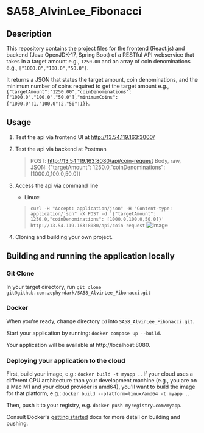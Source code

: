 # SA58_AlvinLee_Fibonacci

## Description
This repository contains the project files for the frontend (React.js) and backend (Java OpenJDK-17, Spring Boot) of a RESTful API webservice that takes in a target amount e.g., `1250.00` and an array of coin denominations e.g., `["1000.0","100.0","50.0"]`.

It returns a JSON that states the target amount, coin denominations, and the minimum number of coins required to get the target amount e.g., `{"targetAmount":"1250.00","coinDenominations":["1000.0","100.0","50.0"],"minimumCoins":{"1000.0":1,"100.0":2,"50":1}}`.

## Usage
1. Test the api via frontend UI at http://13.54.119.163:3000/
2. Test the api via backend at Postman
    > POST: http://13.54.119.163:8080/api/coin-request
    > Body, raw, JSON: {"targetAmount": 1250.0,"coinDenominations": [1000.0,100.0,50.0]}
3. Access the api via command line
    - Linux:
    > `curl -H "Accept: application/json" -H "Content-type: application/json" -X POST -d '{"targetAmount": 1250.0,"coinDenominations": [1000.0,100.0,50.0]}' http://13.54.119.163:8080/api/coin-request`
    > ![image](https://github.com/user-attachments/assets/664a313a-8022-451e-b5e7-ab809236a2fd)

4. Cloning and building your own project.

## Building and running the application locally

### Git Clone
In your target directory, run `git clone git@github.com:zephyrdark/SA58_AlvinLee_Fibonacci.git`

### Docker
When you're ready, change directory `cd` into `SA58_AlvinLee_Fibonacci.git`.

Start your application by running: `docker compose up --build`.

Your application will be available at http://localhost:8080.

### Deploying your application to the cloud

First, build your image, e.g.: `docker build -t myapp .`.
If your cloud uses a different CPU architecture than your development
machine (e.g., you are on a Mac M1 and your cloud provider is amd64),
you'll want to build the image for that platform, e.g.:
`docker build --platform=linux/amd64 -t myapp .`.

Then, push it to your registry, e.g. `docker push myregistry.com/myapp`.

Consult Docker's [getting started](https://docs.docker.com/go/get-started-sharing/)
docs for more detail on building and pushing.
